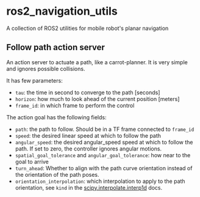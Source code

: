 # ros2_navigation_utils

A collection of ROS2 utilities for mobile robot's planar navigation

## Follow path action server

An action server to actuate a path, like a carrot-planner. It is very simple and ignores possible collisions.

It has few parameters:

- `tau`: the time in second to converge to the path [seconds]
- `horizon`: how much to look ahead of the current position [meters]
- `frame_id`: in which frame to perform the control

The action goal has the following fields:

- `path`: the path to follow. Should be in a TF frame connected to `frame_id`
- `speed`: the desired linear speed at which to follow the path
- `angular_speed`: the desired angular_speed speed at which to follow the path. If set to zero, the controller ignores angular motions. 
- `spatial_goal_tolerance` and `angular_goal_tolerance`: how near to the goal to arrive
- `turn_ahead`: Whether to align with the path curve orientation instead of the orientation of the path poses.
- `orientation_interpolation`: which interpolation to apply to the path orientation, see `kind` in the [scipy.interpolate.interp1d](https://docs.scipy.org/doc/scipy/reference/generated/scipy.interpolate.interp1d.html) docs.

